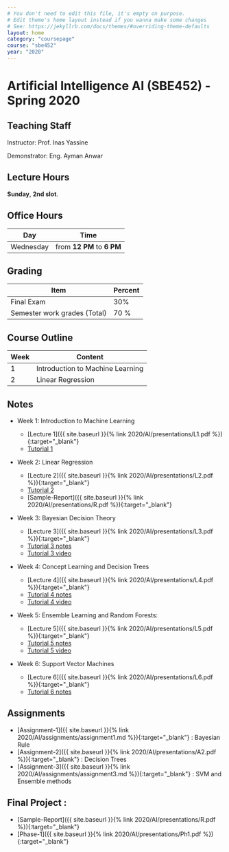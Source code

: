 ```yaml
---
# You don't need to edit this file, it's empty on purpose.
# Edit theme's home layout instead if you wanna make some changes
# See: https://jekyllrb.com/docs/themes/#overriding-theme-defaults
layout: home
category: "coursepage"
course: "sbe452"
year: "2020"
---
```

# Artificial Intelligence AI \(SBE452\) - Spring 2020

## Teaching Staff

Instructor: Prof. Inas Yassine

Demonstrator:  Eng. Ayman Anwar  

## Lecture Hours

**Sunday**, **2nd slot**.

## Office Hours

| Day | Time |
|-----|-----------|
| Wednesday | from **12 PM** to **6 PM** |

## Grading

| Item | Percent  |
|-----|-----------|
| Final Exam | 30%  |
| Semester work grades (Total) | 70 % |


## Course Outline

| Week | Content |
|------|---------| 
|   1  | Introduction to Machine Learning| 
|   2  | Linear Regression|  


## Notes
* Week 1: Introduction to Machine Learning
    * [Lecture 1]({{ site.baseurl }}{% link 2020/AI/presentations/L1.pdf %}){:target="_blank"} 
    * [Tutorial 1](https://github.com/sbme-tutorials/SBE452-AI-Demos/blob/master/House%20Price%20Demo/HousePrice.ipynb)

* Week 2: Linear Regression
    * [Lecture 2]({{ site.baseurl }}{% link 2020/AI/presentations/L2.pdf %}){:target="_blank"} 
    * [Tutorial 2](https://github.com/sbme-tutorials/SBE452-AI-Demos/blob/master/Linear%20Reg/LR.ipynb)
    * [Sample-Report]({{ site.baseurl }}{% link 2020/AI/presentations/R.pdf %}){:target="_blank"} 

* Week 3: Bayesian Decision Theory
    * [Lecture 3]({{ site.baseurl }}{% link 2020/AI/presentations/L3.pdf %}){:target="_blank"} 
    * [Tutorial 3 notes](https://github.com/sbme-tutorials/SBE452-AI-Demos/blob/master/Bayesian/BR.ipynb)
    * [Tutorial 3 video](https://drive.google.com/open?id=1QOTtyrWjALJF7ulYAWtcCOwndItKIDe7)

* Week 4: Concept Learning and Decision Trees
    * [Lecture 4]({{ site.baseurl }}{% link 2020/AI/presentations/L4.pdf %}){:target="_blank"} 
    * [Tutorial 4 notes](https://github.com/sbme-tutorials/SBE452-AI-Demos/blob/master/Decision%20Trees/DT.ipynb)
    * [Tutorial 4 video](https://drive.google.com/open?id=1kcArZ8UR-2xEewHjBUd0vA3NTs93jquO)

* Week 5: Ensemble Learning and Random Forests:
    * [Lecture 5]({{ site.baseurl }}{% link 2020/AI/presentations/L5.pdf %}){:target="_blank"} 
    * [Tutorial 5 notes](https://github.com/sbme-tutorials/SBE452-AI-Demos/blob/master/Random%20Forests/RF.ipynb)
    * [Tutorial 5 video](https://drive.google.com/open?id=12TzjS15cv41e6eyijZKh3gP7EihX7osZ)

* Week 6: Support Vector Machines
    * [Lecture 6]({{ site.baseurl }}{% link 2020/AI/presentations/L6.pdf %}){:target="_blank"} 
    * [Tutorial 6 notes](https://github.com/sbme-tutorials/SBE452-AI-Demos/blob/master/Support%20Vector%20Machines/SVM.ipynb)

## Assignments
    
* [Assignment-1]({{ site.baseurl }}{% link 2020/AI/assignments/assignment1.md %}){:target="_blank"} : Bayesian Rule 
* [Assignment-2]({{ site.baseurl }}{% link 2020/AI/presentations/A2.pdf %}){:target="_blank"} : Decision Trees
* [Assignment-3]({{ site.baseurl }}{% link 2020/AI/assignments/assignment3.md %}){:target="_blank"} : SVM and Ensemble methods 

## Final Project : 
* [Sample-Report]({{ site.baseurl }}{% link 2020/AI/presentations/R.pdf %}){:target="_blank"} 
* [Phase-1]({{ site.baseurl }}{% link 2020/AI/presentations/Ph1.pdf %}){:target="_blank"} 

